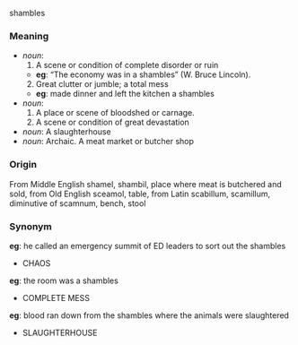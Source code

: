 shambles
### Meaning
+ _noun_:
   1. A scene or condition of complete disorder or ruin
    + __eg__: “The economy was in a shambles” (W. Bruce Lincoln).
   2. Great clutter or jumble; a total mess
    + __eg__: made dinner and left the kitchen a shambles
+ _noun_:
   1. A place or scene of bloodshed or carnage.
   2. A scene or condition of great devastation
+ _noun_: A slaughterhouse
+ _noun_: Archaic. A meat market or butcher shop

### Origin

From Middle English shamel, shambil, place where meat is butchered and sold, from Old English sceamol, table, from Latin scabillum, scamillum, diminutive of scamnum, bench, stool

### Synonym

__eg__: he called an emergency summit of ED leaders to sort out the shambles

+ CHAOS

__eg__: the room was a shambles

+ COMPLETE MESS

__eg__: blood ran down from the shambles where the animals were slaughtered

+ SLAUGHTERHOUSE


